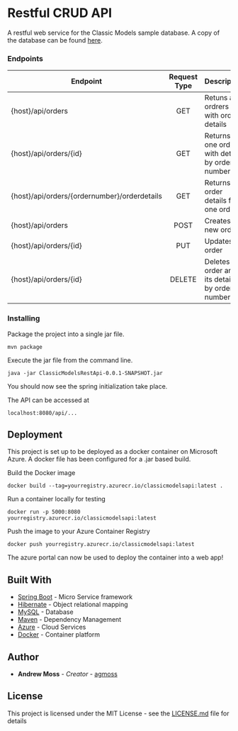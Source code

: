 # Restful CRUD API

A restful web service for the Classic Models sample database. A copy of the database can be found [here](http://www.mysqltutorial.org/mysql-sample-database.aspx).

### Endpoints

| Endpoint | Request Type | Description  |
| ------------- |:-------------:| :-----|
| {host}/api/orders| GET | Retuns all ordrers with order details |
| {host}/api/orders/{id} | GET | Returns one order with details by order number |
| {host}/api/orders/{ordernumber}/orderdetails| GET | Returns order details for one order |
| {host}/api/orders|POST |Creates a new order |
| {host}/api/orders/{id} | PUT | Updates an order |
| {host}/api/orders/{id} | DELETE | Deletes an order and its details by order number |


### Installing

Package the project into a single jar file. 

```
mvn package
```

Execute the jar file from the command line. 

```
java -jar ClassicModelsRestApi-0.0.1-SNAPSHOT.jar
```

You should now see the spring initialization take place.

The API can be accessed at

```
localhost:8080/api/...
```

## Deployment

This project is set up to be deployed as a docker container on Microsoft Azure. A docker file has been configured for a .jar based build. 

Build the Docker image 

```
docker build --tag=yourregistry.azurecr.io/classicmodelsapi:latest .
```
Run a container locally for testing

```
docker run -p 5000:8080 yourregistry.azurecr.io/classicmodelsapi:latest
```

Push the image to your Azure Container Registry

```
docker push yourregistry.azurecr.io/classicmodelsapi:latest
```

The azure portal can now be used to deploy the container into a web app!


## Built With

* [Spring Boot](https://spring.io/projects/spring-boot) - Micro Service framework 
* [Hibernate](http://hibernate.org/) - Object relational mapping
* [MySQL](https://www.mysql.com/) - Database
* [Maven](https://maven.apache.org/) - Dependency Management
* [Azure](https://azure.microsoft.com/en-ca/) - Cloud Services
* [Docker](https://www.docker.com/) - Container platform

## Author

* **Andrew Moss** - *Creator* - [agmoss](https://github.com/agmoss)

## License

This project is licensed under the MIT License - see the [LICENSE.md](LICENSE.md) file for details
